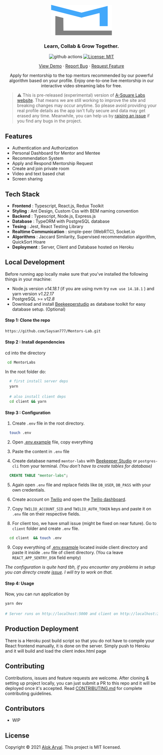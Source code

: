 <p align="center">
<a href="https://mentorlabs.herokuapp.com/">
<img src="media/logo.svg"  alt="logo" height="100px" width="200"/>
</a>

<h3 align="center">Learn, Collab & Grow Together.</h3>
</p>

<p align="center">
<img src="https://img.shields.io/github/workflow/status/Saysan777/MentorLabs/build" alt="github actions" />

<a href="https://github.com/Saysan777/MentorLabs/blob/master/LICENSE" target="_blank">
<img alt="License: MIT" src="https://img.shields.io/github/license/Saysan777/MentorLabs" />
</a>
</p>

<p align="center">
<a href="https://mentorlabs.herokuapp.com">View Demo</a>
·
<a href="https://github.com/Saysan777/MentorLabs/issues">Report Bug</a>
·
<a href="https://github.com/Saysan777/MentorLabs/issues">Request Feature</a>
</p>

<p align="center">
Apply for mentorship to the top mentors recommended by our powerful algorithm based on your profile. Enjoy one-to-one live mentorship in our interactive video streaming labs for free.
</p>

> ⚠️ This is pre-released (experimental) version of [A-Square Labs website](https://mentorlabs.herokuapp.com). That means we are still working to improve the site and breaking changes may occur anytime. So please avoid providing your real profile details as the app isn't fully secure and data may get erased any time. Meanwhile, you can help us by [raising an issue](https://github.com/Saysan777/MentorLabs/issues/new/choose) if you find any bugs in the project.

## Features

- Authentication and Authorization
- Personal Dashboard for Mentor and Mentee
- Recommendation System
- Apply and Respond Mentorship Request
- Create and join private room
- Video and text based chat
- Screen sharing

## Tech Stack

- **Frontend** : Typescript, React.js, Redux Toolkit
- **Styling** : Ant Design, Custom Css with BEM naming convention
- **Backend** : Typescript, Node.js, Express.js
- **Database** : TypeORM with PostgreSQL database
- **Tesing** : Jest, React Testing Library
- **Realtime Communication** : simple-peer (WebRTC), Socket.io
- **Algorithms** : Jaccard Similarity, Supervised recommendation algorithm, QuickSort Hoare
- **Deployment** : Server, Client and Database hosted on Heroku

## Local Development

Before running app locally make sure that you've installed the following things in your machine:

- Node.js version _v14.18.1_ (if you are using nvm try `nvm use 14.18.1` ) and yarn version _v1.22.17_
- PostgreSQL >= _v12.8_
- Download and install [Beekeeperstudio](https://www.beekeeperstudio.io/) as database toolkit for easy database setup. (Optional)

#### Step 1: Clone the repo

```sh
https://github.com/Saysan777/Mentors-Lab.git
```

#### Step 2 : Install dependencies

cd into the directory

```sh
 cd MentorLabs
```

In the root folder do:

```sh
  # first install server deps
  yarn

  # also install client deps
  cd client && yarn
```

#### Step 3 : Configuration

1.  Create `.env` file in the root directory.

```sh
  touch .env
```

2. Open [.env.example](./.env.example) file, copy everything

3. Paste the content in `.env` file

4. Create database named `mentor-labs` with [Beekeeper Studio](https://www.beekeeperstudio.io/) or `postgres-cli` from your terminal. _(You don't have to create tables for database)_

```sql
  CREATE TABLE "mentor-labs";
```

5. Again open `.env` file and replace fields like `DB_USER`, `DB_PASS` with your own credentials.

6. Create account on [Twilio](https://twilio.com/) and open the [Twilio dashboard](https://console.twilio.com/?frameUrl=/console).

7. Copy `TWILIO_ACCOUNT_SID` and `TWILIO_AUTH_TOKEN` keys and paste it on `.env` file on their respective fields.

8. For client too, we have small issue (might be fixed on near future). Go to `client` folder and create `.env` file.

```sh
  cd client  && touch .env
```

9. Copy everything of [.env.example](./client/.env.example) located inside client directory and paste it inside `.env` file of client directory. (You ca leave `REACT_APP_SENTRY_DSN` field empty)

_The configuration is quite hard tbh, if you encounter any problems in setup you can directy create [issue](github.com/Saysan777/MentorLabs/issues). I will try to work on that._

#### Step 4: Usage

Now, you can run application by

```sh
yarn dev

# Server runs on http://localhost:5000 and client on http://localhost:3000

```

## Production Deployment

There is a Heroku post build script so that you do not have to compile your React frontend manually, it is done on the server. Simply push to Heroku and it will build and load the client index.html page

## Contributing

Contributions, issues and feature requests are welcome. After cloning & setting up project locally, you can just submit a PR to this repo and it will be deployed once it's accepted.
Read [CONTRIBUTING.md](https://github.com/Saysan777/MentorLabs/blob/master/CONTRIBUTING.md) for complete contributing guidelines.

## Contributors

- WIP

## License

Copyright © 2021 [Alok Aryal](https://host-next.vercel.app/).
This project is MIT licensed.
